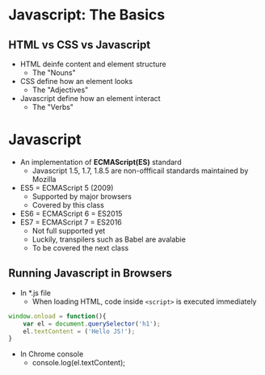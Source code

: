 # Javascript: The Basics

## HTML vs CSS vs Javascript

* HTML deinfe content and element structure
  * The "Nouns"
* CSS define how an element looks
  * The "Adjectives"
* Javascript define how an element interact
  * The "Verbs"


# Javascript

* An implementation of **ECMAScript(ES)** standard
  * Javascript 1.5, 1.7, 1.8.5 are non-offficail standards maintained by Mozilla
* ES5 = ECMAScript 5 (2009)
  * Supported by major browsers
  * Covered by this class
* ES6 = ECMAScript 6 = ES2015
* ES7 = ECMAScript 7 = ES2016
  * Not full supported yet
  * Luckily, transpilers such as Babel are avalabie
  * To be covered the next class

## Running Javascript in Browsers

* In *.js file
  * When loading HTML, code inside `<script>` is executed immediately
```javascript
window.onload = function(){
    var el = document.querySelector('h1');
    el.textContent = ('Hello JS!');
}
```

* In Chrome console
  * console.log(el.textContent);
